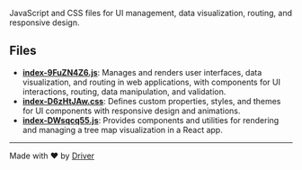 <!--------------------------------------------------------------------------------->
<!-- IMPORTANT: This file is auto-generated by Driver (https://driver.ai). -------->
<!-- Manual edits may be overwritten on future commits. --------------------------->
<!--------------------------------------------------------------------------------->

JavaScript and CSS files for UI management, data visualization, routing, and responsive design.


## Files
- **[index-9FuZN4Z6.js](index-9FuZN4Z6.js.md)**: Manages and renders user interfaces, data visualization, and routing in web applications, with components for UI interactions, routing, data manipulation, and validation.
- **[index-D6zHtJAw.css](index-D6zHtJAw.css.md)**: Defines custom properties, styles, and themes for UI components with responsive design and animations.
- **[index-DWsqcq55.js](index-DWsqcq55.js.md)**: Provides components and utilities for rendering and managing a tree map visualization in a React app.

---
Made with ❤️ by [Driver](https://www.driver.ai/)